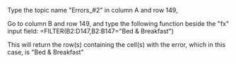 
Type the topic name "Errors_#2" in column A and row 149,

Go to column B and row 149, and type the following function beside the "fx" input field:
=FILTER(B2:D147,B2:B147="Bed & Breakfast")

This will return the row(s) containing the cell(s) with the error, which in this case, is "Bed & Breakfast"